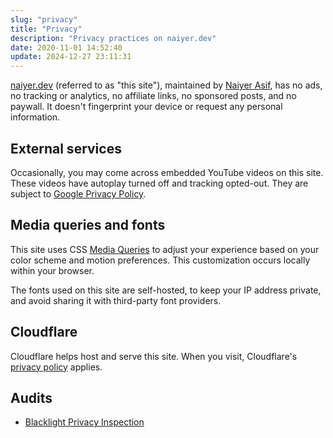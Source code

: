 ```yaml
---
slug: "privacy"
title: "Privacy"
description: "Privacy practices on naiyer.dev"
date: 2020-11-01 14:52:40
update: 2024-12-27 23:11:31
---
```


[naiyer.dev](/) (referred to as "this site"), maintained by [Naiyer Asif](/about/), has no ads, no tracking or analytics, no affiliate links, no sponsored posts, and no paywall. It doesn't fingerprint your device or request any personal information.

## External services

Occasionally, you may come across embedded YouTube videos on this site. These videos have autoplay turned off and tracking opted-out. They are subject to [Google Privacy Policy](https://policies.google.com/privacy).

## Media queries and fonts

This site uses CSS [Media Queries](https://developer.mozilla.org/en-US/docs/Web/CSS/Media_Queries/Using_media_queries#media_features) to adjust your experience based on your color scheme and motion preferences. This customization occurs locally within your browser.

The fonts used on this site are self-hosted, to keep your IP address private, and avoid sharing it with third-party font providers.

## Cloudflare

Cloudflare helps host and serve this site. When you visit, Cloudflare's [privacy policy](https://www.cloudflare.com/privacypolicy/) applies.

## Audits

- [Blacklight Privacy Inspection](https://themarkup.org/blacklight?url=naiyer.dev)
